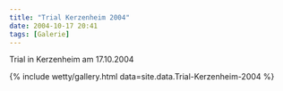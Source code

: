 ```yaml
---
title: "Trial Kerzenheim 2004"
date: 2004-10-17 20:41
tags: [Galerie]
---
```

Trial in Kerzenheim am 17.10.2004 

<!--more-->

{% include wetty/gallery.html data=site.data.Trial-Kerzenheim-2004 %}

